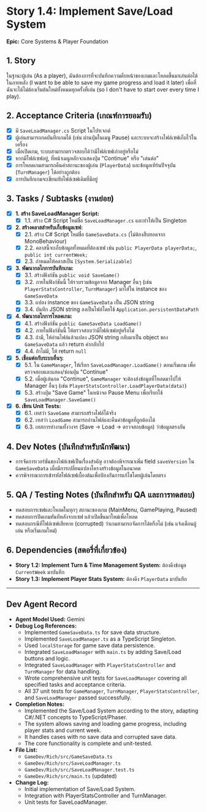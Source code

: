 # Story 1.4: Implement Save/Load System

**Epic:** Core Systems & Player Foundation

## 1. Story
ในฐานะผู้เล่น (As a player), ฉันต้องการที่จะบันทึกความคืบหน้าของเกมและโหลดขึ้นมาเล่นต่อได้ในภายหลัง (I want to be able to save my game progress and load it later) เพื่อที่ฉันจะได้ไม่ต้องเริ่มต้นใหม่ทั้งหมดทุกครั้งที่เล่น (so I don't have to start over every time I play).

## 2. Acceptance Criteria (เกณฑ์การยอมรับ)
- [x] มี `SaveLoadManager.cs` Script ในโปรเจกต์
- [x] ผู้เล่นสามารถกดบันทึกเกมได้ (เช่น ผ่านปุ่มในเมนู Pause) และระบบจะสร้างไฟล์เซฟเก็บไว้ในเครื่อง
- [x] เมื่อเปิดเกม, ระบบสามารถตรวจสอบได้ว่ามีไฟล์เซฟเก่าอยู่หรือไม่
- [x] หากมีไฟล์เซฟอยู่, ที่หน้าเมนูหลักจะแสดงปุ่ม "Continue" หรือ "เล่นต่อ"
- [x] การโหลดเกมสามารถคืนค่าสถานะของผู้เล่น (`PlayerData`) และข้อมูลเทิร์นปัจจุบัน (`TurnManager`) ได้อย่างถูกต้อง
- [x] การบันทึกเกมจะเขียนทับไฟล์เซฟเดิมที่มีอยู่

## 3. Tasks / Subtasks (งานย่อย)
- [x] **1. สร้าง SaveLoadManager Script:**
  - [x] 1.1. สร้าง C# Script ใหม่ชื่อ `SaveLoadManager.cs` และทำให้เป็น Singleton

- [x] **2. สร้างคลาสสำหรับเก็บข้อมูลเซฟ:**
  - [x] 2.1. สร้าง C# Script ใหม่ชื่อ `GameSaveData.cs` (ไม่ต้องสืบทอดจาก MonoBehaviour)
  - [x] 2.2. คลาสนี้จะเก็บข้อมูลทั้งหมดที่ต้องเซฟ เช่น `public PlayerData playerData;`, `public int currentWeek;`
  - [x] 2.3. กำหนดให้คลาสเป็น `[System.Serializable]`

- [x] **3. พัฒนากลไกการบันทึกเกม:**
  - [x] 3.1. สร้างฟังก์ชัน `public void SaveGame()`
  - [x] 3.2. ภายในฟังก์ชันนี้ ให้รวบรวมข้อมูลจาก Manager อื่นๆ (เช่น `PlayerStatsController`, `TurnManager`) มาใส่ใน instance ของ `GameSaveData`
  - [x] 3.3. แปลง instance ของ `GameSaveData` เป็น JSON string
  - [x] 3.4. บันทึก JSON string ลงเป็นไฟล์โดยใช้ `Application.persistentDataPath`

- [x] **4. พัฒนากลไกการโหลดเกม:**
  - [x] 4.1. สร้างฟังก์ชัน `public GameSaveData LoadGame()`
  - [x] 4.2. ภายในฟังก์ชันนี้ ให้ตรวจสอบว่ามีไฟล์เซฟอยู่หรือไม่
  - [x] 4.3. ถ้ามี, ให้อ่านไฟล์แล้วแปลง JSON string กลับมาเป็น object ของ `GameSaveData` แล้ว return ค่ากลับไป
  - [x] 4.4. ถ้าไม่มี, ให้ return `null`

- [x] **5. เชื่อมต่อกับระบบอื่นๆ:**
  - [x] 5.1. ใน `GameManager`, ให้เรียก `SaveLoadManager.LoadGame()` ตอนเริ่มเกม เพื่อตรวจสอบและแสดง/ซ่อนปุ่ม "Continue"
  - [x] 5.2. เมื่อผู้เล่นกด "Continue", `GameManager` จะต้องส่งข้อมูลที่โหลดมาไปให้ Manager อื่นๆ (เช่น `PlayerStatsController.LoadPlayerData(data)`)
  - [x] 5.3. สร้างปุ่ม "Save Game" ในหน้าจอ Pause Menu เพื่อเรียกใช้ `SaveLoadManager.SaveGame()`

- [x] **6. เขียน Unit Tests:**
  - [x] 6.1. เทสว่า `SaveGame` สามารถสร้างไฟล์ได้จริง
  - [x] 6.2. เทสว่า `LoadGame` สามารถอ่านไฟล์และคืนค่าข้อมูลที่ถูกต้องได้
  - [x] 6.3. เทสการทำงานทั้งวงจร (Save -> Load -> ตรวจสอบข้อมูล) ว่าข้อมูลตรงกัน

## 4. Dev Notes (บันทึกสำหรับนักพัฒนา)
- การจัดการเวอร์ชันของไฟล์เซฟเป็นเรื่องสำคัญ อาจต้องพิจารณาเพิ่ม field `saveVersion` ใน `GameSaveData` เผื่อมีการเปลี่ยนแปลงโครงสร้างข้อมูลในอนาคต
- ควรพิจารณาการเข้ารหัสไฟล์เซฟเบื้องต้นเพื่อป้องกันการแก้ไขโดยผู้เล่นโดยตรง

## 5. QA / Testing Notes (บันทึกสำหรับ QA และการทดสอบ)
- ทดสอบการเซฟและโหลดในทุกๆ สถานะของเกม (MainMenu, GamePlaying, Paused)
- ทดสอบการปิดเกมทันทีหลังจากเซฟ แล้วเปิดขึ้นมาใหม่เพื่อโหลด
- ทดสอบกรณีที่ไฟล์เซฟเสียหาย (corrupted) ว่าเกมสามารถจัดการได้หรือไม่ (เช่น แจ้งเตือนผู้เล่น หรือเริ่มเกมใหม่)

## 6. Dependencies (สตอรี่ที่เกี่ยวข้อง)
- **Story 1.2: Implement Turn & Time Management System:** ต้องดึงข้อมูล `CurrentWeek` มาบันทึก
- **Story 1.3: Implement Player Stats System:** ต้องดึง `PlayerData` มาบันทึก

---
## Dev Agent Record
- **Agent Model Used:** Gemini
- **Debug Log References:**
  - Implemented `GameSaveData.ts` for save data structure.
  - Implemented `SaveLoadManager.ts` as a TypeScript Singleton.
  - Used `localStorage` for game save data persistence.
  - Integrated `SaveLoadManager` with `main.ts` by adding Save/Load buttons and logic.
  - Integrated `SaveLoadManager` with `PlayerStatsController` and `TurnManager` for data handling.
  - Wrote comprehensive unit tests for `SaveLoadManager` covering all specified tasks and acceptance criteria.
  - All 37 unit tests for `GameManager`, `TurnManager`, `PlayerStatsController`, and `SaveLoadManager` passed successfully.
- **Completion Notes:**
  - Implemented the Save/Load System according to the story, adapting C#/.NET concepts to TypeScript/Phaser.
  - The system allows saving and loading game progress, including player stats and current week.
  - It handles cases with no save data and corrupted save data.
  - The core functionality is complete and unit-tested.
- **File List:**
  - `GameDev/Rich/src/GameSaveData.ts`
  - `GameDev/Rich/src/SaveLoadManager.ts`
  - `GameDev/Rich/src/SaveLoadManager.test.ts`
  - `GameDev/Rich/src/main.ts` (updated)
- **Change Log:**
  - Initial implementation of Save/Load System.
  - Integration with PlayerStatsController and TurnManager.
  - Unit tests for SaveLoadManager.